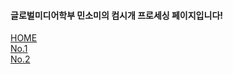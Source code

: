 

  <h4>글로벌미디어학부 민소미의 컴시개 프로세싱 페이지입니다!</h4>
   <div class="mitem" id="m1"> <a href="https://someii.github.io/Somi-s-Processing/" > HOME </a> </div>
   <div class="mitem" id="m3"> <a href="jagu_pictureplz5.js"> No.1 </a></div>
   <div class="mitem" id="m4">  <a href="jagu_plzp5.js" > No.2 </a></div>
